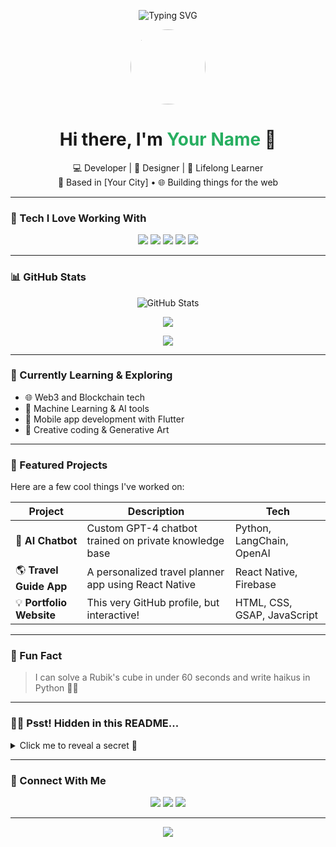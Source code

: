 <!-- Banner / GIF Header -->
<p align="center">
  <img src="https://readme-typing-svg.herokuapp.com?font=Fira+Code&size=26&duration=3000&pause=1000&center=true&vCenter=true&width=435&lines=Hello+World!+🌍;Welcome+to+my+GitHub+Profile;Crafting+code+with+creativity+🚀" alt="Typing SVG" />
</p>

<!-- Profile Avatar & Bio -->
<p align="center">
  <img src="https://avatars.githubusercontent.com/u/YOUR_USER_ID?v=4" width="120" style="border-radius: 50%" />
</p>

<h1 align="center">Hi there, I'm <span style="color:#27ae60;">Your Name</span> 👋</h1>

<p align="center">
💻 Developer | 🎨 Designer | 🌟 Lifelong Learner <br>
📍 Based in [Your City] • 🌐 Building things for the web
</p>

---

### 🚀 Tech I Love Working With

<p align="center">
  <img src="https://img.shields.io/badge/-JavaScript-black?style=for-the-badge&logo=javascript" />
  <img src="https://img.shields.io/badge/-React-black?style=for-the-badge&logo=react" />
  <img src="https://img.shields.io/badge/-Node.js-black?style=for-the-badge&logo=node.js" />
  <img src="https://img.shields.io/badge/-Python-black?style=for-the-badge&logo=python" />
  <img src="https://img.shields.io/badge/-Docker-black?style=for-the-badge&logo=docker" />
</p>

---

### 📊 GitHub Stats

<p align="center">
  <img src="https://github-readme-stats.vercel.app/api?username=YOUR_USERNAME&show_icons=true&theme=radical" alt="GitHub Stats" />
</p>

<p align="center">
  <img src="https://github-readme-streak-stats.herokuapp.com?user=YOUR_USERNAME&theme=tokyonight" />
</p>

<p align="center">
  <img src="https://github-readme-stats.vercel.app/api/top-langs/?username=YOUR_USERNAME&layout=compact&theme=gruvbox" />
</p>

---

### 🧠 Currently Learning & Exploring

- 🌐 Web3 and Blockchain tech
- 🤖 Machine Learning & AI tools
- 📱 Mobile app development with Flutter
- 🎨 Creative coding & Generative Art

---

### 🎯 Featured Projects

Here are a few cool things I've worked on:

| Project | Description | Tech |
|--------|-------------|------|
| 🧠 **AI Chatbot** | Custom GPT-4 chatbot trained on private knowledge base | Python, LangChain, OpenAI |
| 🌎 **Travel Guide App** | A personalized travel planner app using React Native | React Native, Firebase |
| 💡 **Portfolio Website** | This very GitHub profile, but interactive! | HTML, CSS, GSAP, JavaScript |

---

### 🎉 Fun Fact

> I can solve a Rubik's cube in under 60 seconds and write haikus in Python 🧩🐍

---

### 🕵️‍♂️ Psst! Hidden in this README...

<details>
  <summary>Click me to reveal a secret 👀</summary>
  <br>
  🎁 You found the easter egg! Tweet me a code word: **`#ReadmeWhiz`** and I might feature your project!
</details>

---

### 🤝 Connect With Me

<p align="center">
  <a href="https://linkedin.com/in/YOUR_PROFILE"><img src="https://img.shields.io/badge/-LinkedIn-0077B5?style=flat&logo=linkedin&logoColor=white"/></a>
  <a href="https://twitter.com/YOUR_HANDLE"><img src="https://img.shields.io/badge/-Twitter-1DA1F2?style=flat&logo=twitter&logoColor=white"/></a>
  <a href="mailto:your.email@example.com"><img src="https://img.shields.io/badge/-Gmail-D14836?style=flat&logo=gmail&logoColor=white"/></a>
</p>

---

<p align="center">
  <img src="https://capsule-render.vercel.app/api?type=waving&height=120&color=gradient&section=footer"/>
</p>
